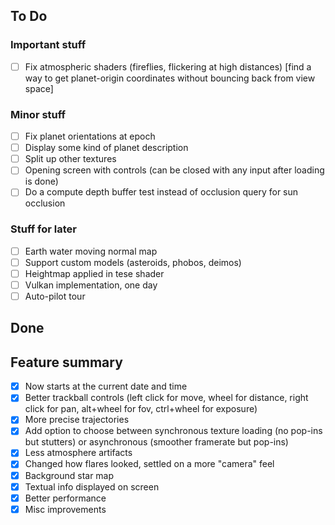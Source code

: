 ## To Do

### Important stuff
- [ ] Fix atmospheric shaders (fireflies, flickering at high distances) [find a way to get planet-origin coordinates without bouncing back from view space]

### Minor stuff
- [ ] Fix planet orientations at epoch
- [ ] Display some kind of planet description
- [ ] Split up other textures
- [ ] Opening screen with controls (can be closed with any input after loading is done)
- [ ] Do a compute depth buffer test instead of occlusion query for sun occlusion

### Stuff for later
- [ ] Earth water moving normal map
- [ ] Support custom models (asteroids, phobos, deimos)
- [ ] Heightmap applied in tese shader
- [ ] Vulkan implementation, one day
- [ ] Auto-pilot tour

## Done

## Feature summary
- [x] Now starts at the current date and time
- [x] Better trackball controls (left click for move, wheel for distance, right click for pan, alt+wheel for fov, ctrl+wheel for exposure)
- [x] More precise trajectories
- [x] Add option to choose between synchronous texture loading (no pop-ins but stutters) or asynchronous (smoother framerate but pop-ins)
- [x] Less atmosphere artifacts
- [x] Changed how flares looked, settled on a more "camera" feel
- [x] Background star map
- [x] Textual info displayed on screen
- [x] Better performance
- [x] Misc improvements
